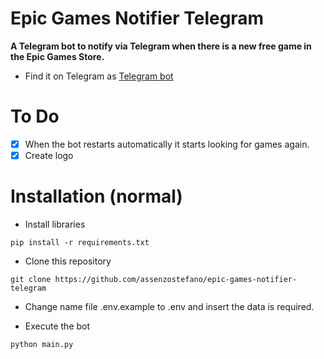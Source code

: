 # Epic Games Notifier Telegram

**A Telegram bot to notify via Telegram when there is a new free game in the Epic Games Store.**
- Find it on Telegram as [Telegram bot](https://t.me/EpicNotifier_bot)

# To Do
- [X] When the bot restarts automatically it starts looking for games again.
- [X] Create logo

# Installation (normal)

- Install libraries

```console
pip install -r requirements.txt
```

- Clone this repository
```console
git clone https://github.com/assenzostefano/epic-games-notifier-telegram
```

- Change name file .env.example to .env and insert the data is required.

- Execute the bot
```console
python main.py
```
